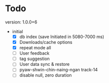 # Todo

version: 1.0.0+6

- initial
  - [x] db index (save Initiated in 5080-7000 ms)
  - [x] Downloads/cache options
  - [x] repeat mode all
  - [ ] User feedback
  - [ ] tag suggestion
  - [ ] User data sync & restore
  - [ ] pyaw-shwin-chin-naing-ngan track-14
  - [ ] disable null, zero duration
